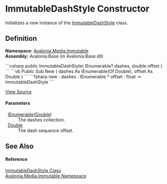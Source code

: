 # ImmutableDashStyle Constructor


Initializes a new instance of the <a href="T_Avalonia_Media_Immutable_ImmutableDashStyle">ImmutableDashStyle</a> class.



## Definition
**Namespace:** <a href="N_Avalonia_Media_Immutable">Avalonia.Media.Immutable</a>  
**Assembly:** Avalonia.Base (in Avalonia.Base.dll)

<Tabs groupId="api-code-preview">
<TabItem value="csharp" label="C#">
```csharp
public ImmutableDashStyle(
	IEnumerable<double>? dashes,
	double offset
)
```
</TabItem>
<TabItem value="vb" label="VB">
```vb
Public Sub New ( 
	dashes As IEnumerable(Of Double),
	offset As Double
)
```
</TabItem>
<TabItem value="fsharp" label="F#">
```fsharp
new : 
        dashes : IEnumerable<float> * 
        offset : float -> ImmutableDashStyle
```
</TabItem>
</Tabs>



<a href="https://github.com/AvaloniaUI/Avalonia/tree/master/src/Avalonia.Base/Media/Immutable/ImmutableDashStyle.cs#L20" title="View the source code">View Source</a>



#### Parameters
<dl><dt>  <a href="https://learn.microsoft.com/dotnet/api/system.collections.generic.ienumerable-1" target="_blank" rel="noopener noreferrer">IEnumerable</a>(<a href="https://learn.microsoft.com/dotnet/api/system.double" target="_blank" rel="noopener noreferrer">Double</a>)</dt><dd>The dashes collection.</dd><dt>  <a href="https://learn.microsoft.com/dotnet/api/system.double" target="_blank" rel="noopener noreferrer">Double</a></dt><dd>The dash sequence offset.</dd></dl>

## See Also


#### Reference
<a href="T_Avalonia_Media_Immutable_ImmutableDashStyle">ImmutableDashStyle Class</a>  
<a href="N_Avalonia_Media_Immutable">Avalonia.Media.Immutable Namespace</a>  

